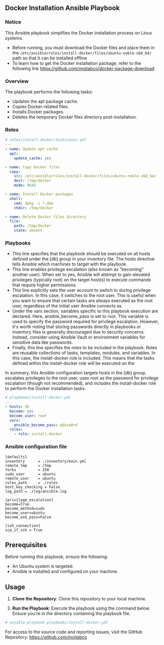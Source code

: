 ## Docker Installation Ansible Playbook

### Notice
This Ansible playbook simplifies the Docker installation process on Linux systems.

- Before running, you must download the Docker files and place them in the ```/etc/ansible/roles/install-docker/files/ubuntu-noble-x68_64/``` path so that it can be installed offline
- To learn how to get the Docker installation package, refer to the following link
https://github.com/mojtabco/docker-package-download

### Overview
The playbook performs the following tasks:

- Updates the apt package cache.
- Copies Docker-related files.
- Installs Docker packages.
- Deletes the temporary Docker files directory post-installation.

### Roles 
```yml
# roles/install-docker/tasks/main.yml
---
- name: Update apt cache
  apt:
    update_cache: yes

- name: Copy Docker files
  copy:
    src: /etc/ansible/roles/install-docker/files/ubuntu-noble-x68_64/
    dest: /tmp/docker
    mode: 0644

- name: Install Docker packages
  shell:
    cmd: dpkg -i *.deb
    chdir: /tmp/docker

- name: Delete Docker files directory
  file:
    path: /tmp/docker
    state: absent
```

### Playbooks
- This line specifies that the playbook should be executed on all hosts defined under the [db] group in your inventory file. The hosts directive tells Ansible which machines to target with the playbook.
- This line enables privilege escalation (also known as "becoming" another user). When set to yes, Ansible will attempt to gain elevated privileges (typically root) on the target host(s) to execute commands that require higher permissions.
- This line explicitly sets the user account to switch to during privilege escalation. In this case, it switches to the root user. This is useful when you want to ensure that certain tasks are always executed as the root user, regardless of the initial user Ansible connects as.
- Under the vars section, variables specific to this playbook execution are declared. Here, ansible_become_pass is set to root. This variable is used to specify the password required for privilege escalation. However, it's worth noting that storing passwords directly in playbooks or inventory files is generally discouraged due to security concerns. Instead, consider using Ansible Vault or environment variables for sensitive data like passwords.
- Finally, this line specifies the roles to be included in the playbook. Roles are reusable collections of tasks, templates, modules, and variables. In this case, the install-docker role is included. This means that the tasks defined within the install-docker role will be executed on the

In summary, this Ansible configuration targets hosts in the [db] group, escalates privileges to the root user, uses root as the password for privilege escalation (though not recommended), and includes the install-docker role to perform the Docker installation tasks.

```yml
# playbooks/install-docker.yml
---
- hosts: db
  become: yes
  become_user: root
  vars:
    ansible_become_pass: p@ssw0rd
  roles:
    - role: install-docker
```
### Ansible configuration file
```
[defaults]
inventory      = ./inventory/main.yml
remote_tmp     = /tmp
forks          = 150
sudo_user      = ubuntu
remote_user    = ubuntu
roles_path     = ./roles
host_key_checking = False
log_path = ./log/ansible.log

[privilege_escalation]
become=True
become_method=sudo
become_user=ubuntu
become_ask_pass=False

[ssh_connection]
scp_if_ssh = True

```
## Prerequisites
Before running this playbook, ensure the following:

- An Ubuntu system is targeted.
- Ansible is installed and configured on your machine.

## Usage

1. **Clone the Repository**: Clone this repository to your local machine.

2. **Run the Playbook**: Execute the playbook using the command below. Ensure you're in the directory containing the playbook file.
```bash
# ansible-playbook playbooks/install-docker.yml
```
For access to the source code and reporting issues, visit the GitHub Repository: https://github.com/mojtabco

